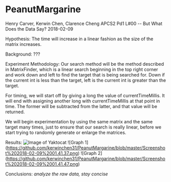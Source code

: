 # PeanutMargarine
Henry Carver, Kerwin Chen, Clarence Cheng
APCS2 Pd1
L#00 -- But What Does the Data Say?
2018-02-09

Hypothesis: The time will increase in a linear fashion as the size of the matrix increases.

Background:
???

Experiment Methodology:
Our search method will be the method described in MatrixFinder, which is a linear search beginning in the top right corner and work down and left to find the target that is being searched for. Down if the current int is less than the target, left is the current int is greater than the target.

For timing, we will start off by giving a long the value of currentTimeMillis. It will end with assigning another long with currentTimeMillis at that point in time. The former will be subtracted from the latter, and that value will be returned.

We will begin experimentation by using the same matrix and the same target many times, just to ensure that our search is really linear, before we start trying to randomly generate or enlarge the matrices.

Results:
![Image of Yaktocat](https://octodex.github.com/images/yaktocat.png)
![Graph 1] (https://github.com/kerwinchen31/PeanutMargarine/blob/master/Screenshot%202018-02-09%2001.41.37.png)
![Graph 2] (https://github.com/kerwinchen31/PeanutMargarine/blob/master/Screenshot%202018-02-09%2001.41.47.png)

Conclusions:
*analyze the raw data, stay concise*
